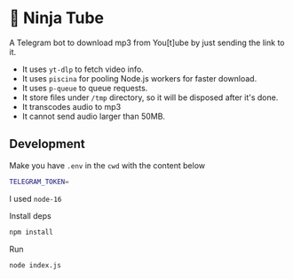 # 🥷 Ninja Tube 

A Telegram bot to download mp3 from You[t]ube by just sending the link to it.

- It uses `yt-dlp` to fetch video info.
- It uses `piscina` for pooling Node.js workers for faster download.
- It uses `p-queue` to queue requests.
- It store files under `/tmp` directory, so it will be disposed after it's done.
- It transcodes audio to mp3
- It cannot send audio larger than 50MB.

## Development

Make you have `.env` in the `cwd` with the content below

```sh
TELEGRAM_TOKEN=
```

I used `node-16`

Install deps

```sh
npm install
```

Run

```sh
node index.js
```
